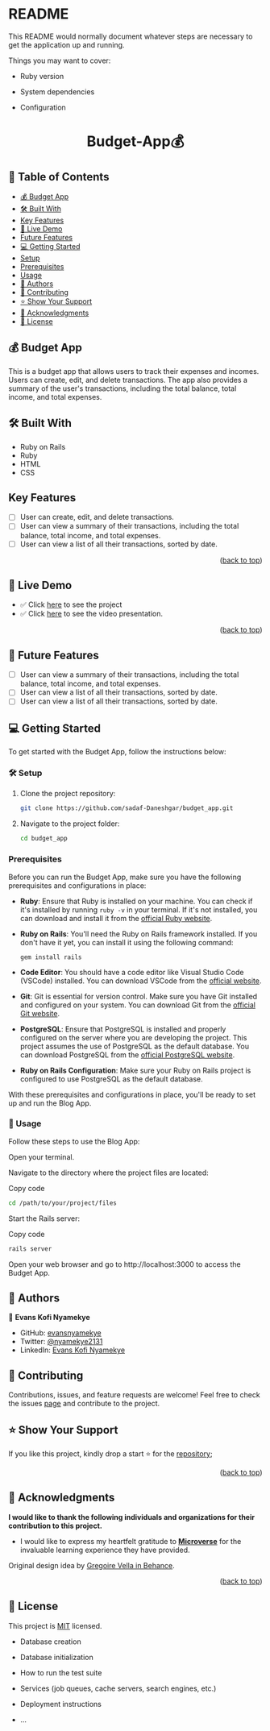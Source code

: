 # README

This README would normally document whatever steps are necessary to get the
application up and running.

Things you may want to cover:

* Ruby version

* System dependencies

* Configuration
<h1 align="center">Budget-App💰</h1>

## 📗 Table of Contents

- [💰 Budget App](#about-project)
- [🛠 Built With](#built-with)
- [Key Features](#key-features)
- [🚀 Live Demo ](#-live-demo-)
- [Future Features](#future-features)
- [💻 Getting Started](#getting-started)
- [Setup](#setup)
- [Prerequisites](#prerequisites)
- [Usage](#usage)
- [👥 Authors](#authors)
- [🤝 Contributing](#contributing)
- [⭐️ Show Your Support](#support)
- [🙏 Acknowledgments ](#-acknowledgments-) 
- [📜 License](#license)

## 💰 Budget App <a name="about-project"></a>

This is a budget app that allows users to track their expenses and incomes. Users can create, edit, and delete transactions. The app also provides a summary of the user's transactions, including the total balance, total income, and total expenses.

## 🛠 Built With <a name="built-with"></a>

- Ruby on Rails
- Ruby
- HTML
- CSS

##  Key Features <a name="key-features"></a>

- [ ] User can create, edit, and delete transactions.
- [ ] User can view a summary of their transactions, including the total balance, total income, and total expenses.
- [ ] User can view a list of all their transactions, sorted by date.

<p align="right">(<a href="#readme-top">back to top</a>)</p>

## 🚀 Live Demo <a name="live-demo"></a>

- ✅ Click [here](https://budget-app-zipl.onrender.com) to see the project
- ✅ Click [here](https://drive.google.com/file/d/1gBibLP7Bis7F4Y52T1bZ00zUceLGL6ti/view?usp=sharing) to see the video presentation.

<p align="right">(<a href="#readme-top">back to top</a>)</p>

## 🔭 Future Features <a name="future-features"></a>

- [ ] User can view a summary of their transactions, including the total balance, total income, and total expenses.
- [ ] User can view a list of all their transactions, sorted by date.
- [ ] User can view a list of all their transactions, sorted by date.

## 💻 Getting Started <a name="getting-started"></a>

To get started with the Budget App, follow the instructions below:

### 🛠 Setup <a name="setup"></a>

1. Clone the project repository:

   ```bash
   git clone https://github.com/sadaf-Daneshgar/budget_app.git
    ```
2. Navigate to the project folder:

   ```bash
   cd budget_app
   ```
### Prerequisites <a name="prerequisites"></a>
Before you can run the Budget App, make sure you have the following prerequisites and configurations in place:

- **Ruby**: Ensure that Ruby is installed on your machine. You can check if it's installed by running `ruby -v` in your terminal. If it's not installed, you can download and install it from the [official Ruby website](https://www.ruby-lang.org/en/documentation/installation/).

- **Ruby on Rails**: You'll need the Ruby on Rails framework installed. If you don't have it yet, you can install it using the following command:
  ```
  gem install rails
  ```

- **Code Editor**: You should have a code editor like Visual Studio Code (VSCode) installed. You can download VSCode from the [official website](https://code.visualstudio.com/).

- **Git**: Git is essential for version control. Make sure you have Git installed and configured on your system. You can download Git from the [official Git website](https://git-scm.com/downloads).

- **PostgreSQL**: Ensure that PostgreSQL is installed and properly configured on the server where you are developing the project. This project assumes the use of PostgreSQL as the default database. You can download PostgreSQL from the [official PostgreSQL website](https://www.postgresql.org/download/).

- **Ruby on Rails Configuration**: Make sure your Ruby on Rails project is configured to use PostgreSQL as the default database.

With these prerequisites and configurations in place, you'll be ready to set up and run the Blog App.

### 📖 Usage <a name="usage"></a>
Follow these steps to use the Blog App:

Open your terminal.

Navigate to the directory where the project files are located:

Copy code
```bash
cd /path/to/your/project/files
```
Start the Rails server:

Copy code
```bash
rails server
```
Open your web browser and go to http://localhost:3000 to access the Budget App.

## 👥 Authors <a name="authors"></a>

👤 **Evans Kofi Nyamekye**
- GitHub: [evansnyamekye](https://github.com/evansnyamekye)
- Twitter: [@nyamekye2131](https://twitter.com/nyamekye2131)
- LinkedIn: [Evans Kofi Nyamekye](https://www.linkedin.com/in/evans-kofi-nyamekye-1980a4117/)

## 🤝 Contributing <a name="contributing"></a>

Contributions, issues, and feature requests are welcome! 
Feel free to check the issues [page](https://github.com/evansnyamekye/budget-app/issues/3) and contribute to the project.

## ⭐️ Show Your Support <a name="support"></a>
If you like this project, kindly drop a start ⭐️ for the [repository](https://github.com/evansnyamekye/budget-app.git);

<p align="right">(<a href="#readme-top">back to top</a>)</p>

<!-- ACKNOWLEDGEMENTS -->

## 🙏 Acknowledgments <a name="acknowledgements"></a>

**I would like to thank the following individuals and organizations for their contribution to this project.**

- I would like to express my heartfelt gratitude to [**Microverse**](https://www.microverse.org/?grsf=mohammad-a-nbtazu) for the invaluable learning experience they have provided.

Original design idea by [Gregoire Vella in Behance](https://www.behance.net/gallery/19759151/Snapscan-iOs-design-and-branding?tracking_source=).

<p align="right">(<a href="#readme-top">back to top</a>)</p>

## 📜 License <a name="license"></a>
This project is [MIT](./LICENSE) licensed.

* Database creation

* Database initialization

* How to run the test suite

* Services (job queues, cache servers, search engines, etc.)

* Deployment instructions

* ...

